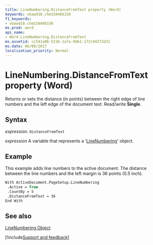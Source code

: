 ```yaml
---
title: LineNumbering.DistanceFromText property (Word)
keywords: vbawd10.chm158466150
f1_keywords:
- vbawd10.chm158466150
ms.prod: word
api_name:
- Word.LineNumbering.DistanceFromText
ms.assetid: cc541a06-5216-1a7a-9db1-172c94272d31
ms.date: 06/08/2017
localization_priority: Normal
---
```



# LineNumbering.DistanceFromText property (Word)

Returns or sets the distance (in points) between the right edge of line numbers and the left edge of the document text. Read/write  **Single**.


## Syntax

_expression_. `DistanceFromText`

_expression_ A variable that represents a '[LineNumbering](Word.LineNumbering.md)' object.


## Example

This example adds line numbers to the active document. The distance between the line numbers and the left margin is 36 points (0.5 inch).


```vb
With ActiveDocument.PageSetup.LineNumbering 
 .Active = True 
 .CountBy = 5 
 .DistanceFromText = 36 
End With
```


## See also


[LineNumbering Object](Word.LineNumbering.md)

[!include[Support and feedback](~/includes/feedback-boilerplate.md)]